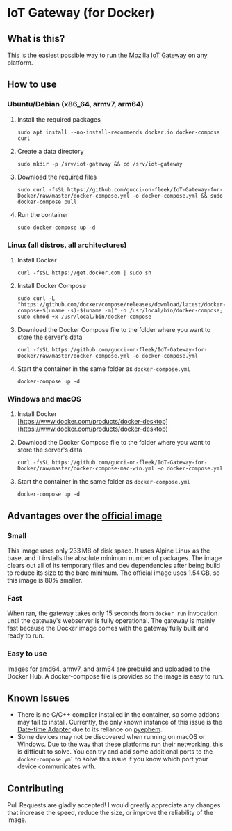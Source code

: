 # IoT Gateway (for Docker)
## What is this?
This is the easiest possible way to run the [Mozilla IoT Gateway](https://iot.mozilla.org/gateway/) on any platform. 

## How to use
### Ubuntu/Debian (x86_64, armv7, arm64)
1. Install the required packages
    ```
    sudo apt install --no-install-recommends docker.io docker-compose curl
    ```
2. Create a data directory
    ```
    sudo mkdir -p /srv/iot-gateway && cd /srv/iot-gateway
    ```
3. Download the required files
    ```
    sudo curl -fsSL https://github.com/gucci-on-fleek/IoT-Gateway-for-Docker/raw/master/docker-compose.yml -o docker-compose.yml && sudo docker-compose pull
    ```
4. Run the container
    ```
    sudo docker-compose up -d
    ```

### Linux (all distros, all architectures)
1. Install Docker
    ```
    curl -fsSL https://get.docker.com | sudo sh
    ```
2. Install Docker Compose
    ```
    sudo curl -L "https://github.com/docker/compose/releases/download/latest/docker-compose-$(uname -s)-$(uname -m)" -o /usr/local/bin/docker-compose; sudo chmod +x /usr/local/bin/docker-compose
    ```
3. Download the Docker Compose file to the folder where you want to store the server's data
    ```
    curl -fsSL https://github.com/gucci-on-fleek/IoT-Gateway-for-Docker/raw/master/docker-compose.yml -o docker-compose.yml
    ```
4. Start the container in the same folder as `docker-compose.yml`  
    ```
    docker-compose up -d
    ```

### Windows and macOS
1. Install Docker  
    [https://www.docker.com/products/docker-desktop](https://www.docker.com/products/docker-desktop)

2. Download the Docker Compose file to the folder where you want to store the server's data  
    ```
    curl -fsSL https://github.com/gucci-on-fleek/IoT-Gateway-for-Docker/raw/master/docker-compose-mac-win.yml -o docker-compose.yml
    ```    
3. Start the container in the same folder as `docker-compose.yml`  
    ```
    docker-compose up -d
    ```

## Advantages over the [official image](https://hub.docker.com/r/mozillaiot/gateway)
### Small
This image uses only 233 MB of disk space. It uses Alpine Linux as the base, and it installs the absolute minimum number of packages. The image clears out all of its temporary files and dev dependencies after being build to reduce its size to the bare minimum. The official image uses 1.54 GB, so this image is 80% smaller.

### Fast
When ran, the gateway takes only 15 seconds from `docker run` invocation until the gateway's webserver is fully operational. The gateway is mainly fast because the Docker image comes with the gateway fully built and ready to run.

### Easy to use
Images for amd64, armv7, and arm64 are prebuild and uploaded to the Docker Hub. A docker-compose file is provides so the image is easy to run.

## Known Issues
- There is no C/C++ compiler installed in the container, so some addons may fail to install. Currently, the only known instance of this issue is the [Date-time Adapter](https://github.com/tomasy/date-time-adapter) due to its reliance on [pyephem](https://pypi.org/project/pyephem/).
- Some devices may not be discovered when running on macOS or Windows. Due to the way that these platforms run their networking, this is difficult to solve. You can try and add some additional ports to the `docker-compose.yml` to solve this issue if you know which port your device communicates with.

## Contributing
Pull Requests are gladly accepted! I would greatly appreciate any changes that increase the speed, reduce the size, or improve the reliability of the image.
